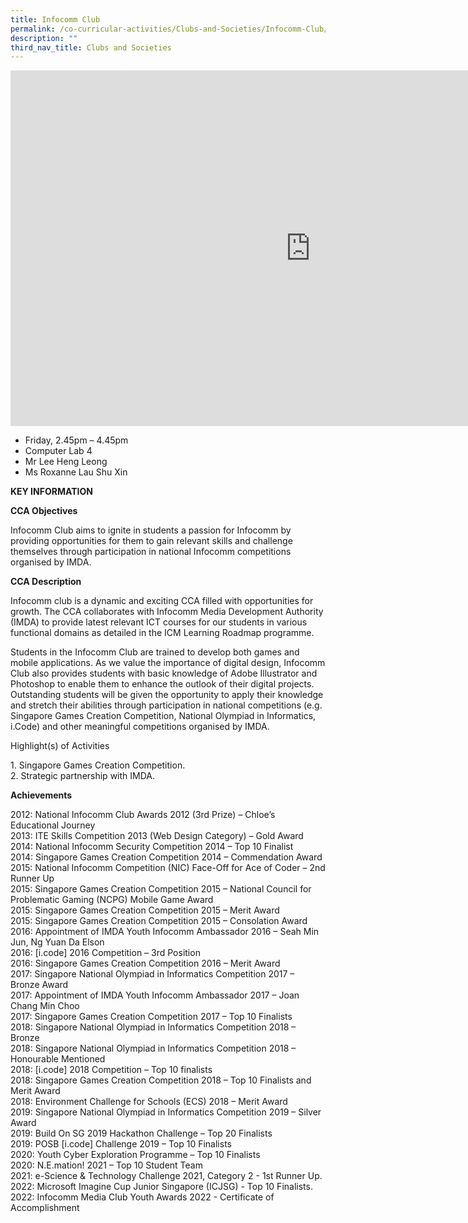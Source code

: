 ```yaml
---
title: Infocomm Club
permalink: /co-curricular-activities/Clubs-and-Societies/Infocomm-Club/
description: ""
third_nav_title: Clubs and Societies
---
```

<iframe allowfullscreen="true" height="569" width="960" frameborder="0" src="https://docs.google.com/presentation/d/e/2PACX-1vSXOBGP-s3tA_BKcu3bqA9YWiqkw9j4_ytDwJ9fCtdxQ8yBu1P0m9H3dORzD04Reco0lNwrzgIhPSJa/embed?start=false&amp;loop=false&amp;delayms=3000"></iframe>

*   Friday,  2.45pm – 4.45pm
*   Computer Lab 4<br>  
*   Mr Lee Heng Leong<br>
*   Ms Roxanne Lau Shu Xin

**KEY INFORMATION**


**CCA Objectives**

Infocomm Club aims to ignite in students a passion for Infocomm by providing opportunities for them to gain relevant skills and challenge themselves through participation in national Infocomm competitions organised by IMDA.

**CCA Description**


Infocomm club is a dynamic and exciting CCA filled with opportunities for growth. The CCA collaborates with Infocomm Media Development Authority (IMDA) to provide latest relevant ICT courses for our students in various functional domains as detailed in the ICM Learning Roadmap programme.

  

Students in the Infocomm Club are trained to develop both games and mobile applications. As we value the importance of digital design, Infocomm Club also provides students with basic knowledge of Adobe Illustrator and Photoshop to enable them to enhance the outlook of their digital projects. Outstanding students will be given the opportunity to apply their knowledge and stretch their abilities through participation in national competitions (e.g. Singapore Games Creation Competition, National Olympiad in Informatics, i.Code) and other meaningful competitions organised by IMDA.

Highlight(s) of Activities

1\. Singapore Games Creation Competition.<br>
2\. Strategic partnership with IMDA.

**Achievements**


2012: National Infocomm Club Awards 2012 (3rd Prize) – Chloe’s Educational Journey<br>
2013: ITE Skills Competition 2013 (Web Design Category) – Gold Award<br>
2014: National Infocomm Security Competition 2014 – Top 10 Finalist<br>
2014: Singapore Games Creation Competition 2014 – Commendation Award<br>
2015: National Infocomm Competition (NIC) Face-Off for Ace of Coder – 2nd Runner Up<br>
2015: Singapore Games Creation Competition 2015 – National Council for Problematic Gaming (NCPG) Mobile Game Award<br>
2015: Singapore Games Creation Competition 2015 – Merit Award<br>
2015: Singapore Games Creation Competition 2015 – Consolation Award<br>
2016: Appointment of IMDA Youth Infocomm Ambassador 2016 – Seah Min Jun, Ng Yuan Da Elson<br>
2016: \[i.code\] 2016 Competition – 3rd Position<br>
2016: Singapore Games Creation Competition 2016 – Merit Award<br>
2017: Singapore National Olympiad in Informatics Competition 2017 – Bronze Award<br>
2017: Appointment of IMDA Youth Infocomm Ambassador 2017 – Joan Chang Min Choo<br>
2017: Singapore Games Creation Competition 2017 – Top 10 Finalists<br>
2018: Singapore National Olympiad in Informatics Competition 2018 – Bronze<br>
2018: Singapore National Olympiad in Informatics Competition 2018 – Honourable Mentioned<br>
2018: \[i.code\] 2018 Competition – Top 10 finalists<br>
2018: Singapore Games Creation Competition 2018 – Top 10 Finalists and Merit Award<br>
2018: Environment Challenge for Schools (ECS) 2018 – Merit Award<br>
2019: Singapore National Olympiad in Informatics Competition 2019 – Silver Award<br>
2019: Build On SG 2019 Hackathon Challenge – Top 20 Finalists<br>
2019: POSB \[i.code\] Challenge 2019 – Top 10 Finalists<br>
2020: Youth Cyber Exploration Programme – Top 10 Finalists<br>
2020: N.E.mation! 2021 – Top 10 Student Team<br>
2021: e-Science &amp; Technology Challenge 2021, Category 2 - 1st Runner Up.<br>
2022: Microsoft Imagine Cup Junior Singapore (ICJSG) - Top 10 Finalists.<br>
2022: Infocomm Media Club Youth Awards 2022 - Certificate of Accomplishment